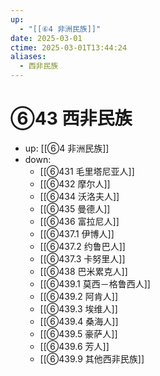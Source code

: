 ```yaml
---
up:
  - "[[⑥4 非洲民族]]"
date: 2025-03-01
ctime: 2025-03-01T13:44:24
aliases:
  - 西非民族
---
```


# ⑥43 西非民族

- up: [[⑥4 非洲民族]]
- down:	
	- [[⑥431 毛里塔尼亚人]]
	- [[⑥432 摩尔人]]
	- [[⑥434 沃洛夫人]]
	- [[⑥435 曼德人]]
	- [[⑥436 富拉尼人]]
	- [[⑥437.1 伊博人]]
	- [[⑥437.2 约鲁巴人]]
	- [[⑥437.3 卡努里人]]
	- [[⑥438 巴米累克人]]
	- [[⑥439.1 莫西－格鲁西人]]
	- [[⑥439.2 阿肯人]]
	- [[⑥439.3 埃维人]]
	- [[⑥439.4 桑海人]]
	- [[⑥439.5 豪萨人]]
	- [[⑥439.6 芳人]]
	- [[⑥439.9 其他西非民族]]
	
